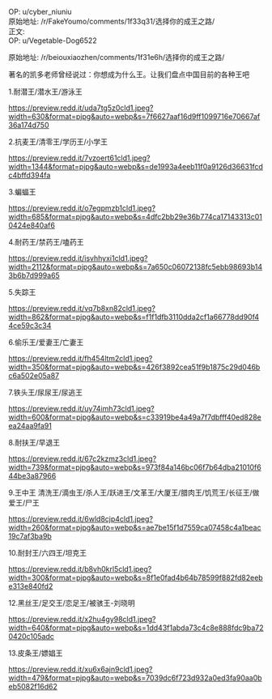
OP: u/cyber_niuniu  
原始地址: /r/FakeYoumo/comments/1f33q31/选择你的成王之路/  
正文:  
OP: u/Vegetable-Dog6522  

 原始地址: /r/beiouxiaozhen/comments/1f31e6h/选择你的成王之路/  

著名的凯多老师曾经说过：你想成为什么王。让我们盘点中国目前的各种王吧  

 1.耐潜王/潜水王/游泳王

https://preview.redd.it/uda7tg5z0cld1.jpeg?width=630&format=pjpg&auto=webp&s=7f6627aaf16d9ff1099716e70667af36a174d750  

 2.抗麦王/清零王/学历王/小学王

https://preview.redd.it/7vzoert61cld1.jpeg?width=1344&format=pjpg&auto=webp&s=de1993a4eeb11f0a9126d36631fcdc4bffd394fa  

 3.蝙蝠王

https://preview.redd.it/o7egpmzb1cld1.jpeg?width=685&format=pjpg&auto=webp&s=4dfc2bb29e36b774ca17143313c010424e840af6  

 4.耐药王/禁药王/嗑药王

https://preview.redd.it/isvhhyxi1cld1.jpeg?width=2112&format=pjpg&auto=webp&s=7a650c06072138fc5ebb98693b143b6b7d999a65  

 5.失踪王

https://preview.redd.it/vq7b8xn82cld1.jpeg?width=862&format=pjpg&auto=webp&s=f1f1dfb3110dda2cf1a66778dd90f44ce59c3c34  

 6.偷乐王/爱妻王/亡妻王

https://preview.redd.it/fh454ltm2cld1.jpeg?width=350&format=pjpg&auto=webp&s=426f3892cea51f9b1875c29d046bc6a502e05a87  

 7.铁头王/尿尿王/尿逃王

https://preview.redd.it/uy74imh73cld1.jpeg?width=600&format=pjpg&auto=webp&s=c33919be4a49a7f7dbfff40ed828eea24aa9fa91  

 8.耐扶王/早退王

https://preview.redd.it/67c2kzmz3cld1.jpeg?width=739&format=pjpg&auto=webp&s=973f84a146bc06f7b64dba21010f644be3a87966  

 9.王中王 清洗王/滴虫王/杀人王/跃进王/文革王/大厦王/腊肉王/饥荒王/长征王/做爱王/尸王

https://preview.redd.it/6wld8cjp4cld1.jpeg?width=260&format=pjpg&auto=webp&s=ae7be15f1d7559ca07458c4a1beac19c7af3ba9b  

 10.耐封王/六四王/坦克王

https://preview.redd.it/b8vh0krl5cld1.jpeg?width=300&format=pjpg&auto=webp&s=8f1e0fad4b64b78599f882fd82eebe313e840fd2  

 12.黑丝王/足交王/恋足王/被骇王-刘晓明

https://preview.redd.it/x2hu4gy98cld1.jpeg?width=640&format=pjpg&auto=webp&s=1dd43f1abda73c4c8e888fdc9ba720420c105adc  

 13.皮条王/嫖娼王

https://preview.redd.it/xu6x6ajn9cld1.jpeg?width=479&format=pjpg&auto=webp&s=7039dc6f723d932a0ed3fa90aa0beb5082f16d62
